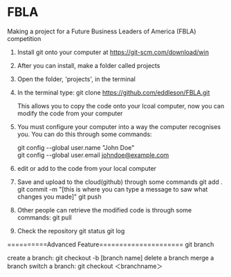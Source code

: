 # FBLA
Making a project for a Future Business Leaders of America (FBLA) competition

1. Install git onto your computer at https://git-scm.com/download/win

2. After you can install, make a folder called projects 

3. Open the folder, 'projects', in the terminal

4. In the terminal type: git clone https://github.com/eddleson/FBLA.git

	This allows you to copy the code onto your lcoal computer, now you 
	can modify the code from your computer

5. You must configure your computer into a way the computer recognises you. You can do this through some commands:
  
	git config --global user.name "John Doe"  
	git config --global user.email johndoe@example.com

6. edit or add to the code from your local computer 


7. Save and upload to the cloud(github) through some commands
  git add .
  git commit -m "[this is where you can type a message to saw what changes you made]"
  git push 

8. Other people can retrieve the modified code is through some commands:
	git pull 

9. Check the repository 
	git status
	git log

==========Advanced Feature=====================
git branch

create a branch: git checkout -b [branch name]
delete a branch 
merge a branch
switch a branch: git checkout ＜branchname＞



